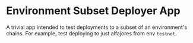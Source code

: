 # Environment Subset Deployer App

A trivial app intended to test deployments to a subset of an environment's chains.
For example, test deploying to just alfajores from env `testnet`.
